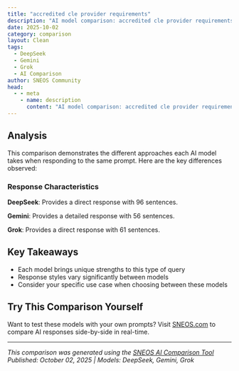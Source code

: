 ```yaml
---
title: "accredited cle provider requirements"
description: "AI model comparison: accredited cle provider requirements..."
date: 2025-10-02
category: comparison
layout: Clean
tags:
  - DeepSeek
  - Gemini
  - Grok
  - AI Comparison
author: SNEOS Community
head:
  - - meta
    - name: description
      content: "AI model comparison: accredited cle provider requirements..."
---
```


<ChatComparison
  title="accredited cle provider requirements"
  prompt="accredited cle provider requirements"
  :responses='{"DeepSeek": "Of course. Here is a comprehensive breakdown of the requirements to become an Accredited Continuing Legal Education (CLE) Provider.\n\nIt\u0027s crucial to understand that **CLE is regulated at the state level**, and there is no single national accrediting body. Each state\u0027s CLE board or bar association sets its own rules. However, there is a significant degree of commonality, especially among states that have adopted rules based on the American Bar Association\u0027s (ABA) Model Rules for Minimum Continuing Legal Education.\n\nThe requirements can be broadly categorized into two parts:\n1. **General Requirements for All Accredited Providers**\n2. **The Specific Application Process**\n\n---\n\n### 1. General Requirements for All Accredited Providers\n\nTo be accredited, an organization must demonstrate its ability to offer educational activities that consistently meet high standards. The key areas of evaluation are:\n\n#### **A. Organizational Capacity \u0026 Integrity**\n* **Established Entity:** You must be a recognized organization, such as a:\n * Law school (ABA-accredited or state-accredited).\n * Bar association (local, state, or national).\n * Non-profit professional or educational organization.\n * For-profit company specializing in legal education.\n* **Financial Stability:** The organization must be financially sound enough to develop and present courses and to honor refund policies.\n* **Good Standing:** The organization and its principals must have a good reputation and record of integrity.\n\n#### **B. Substantive Quality of Programs**\nThis is the core of what CLE boards are looking for. Your programs must:\n* **Have Significant Intellectual or Practical Content:** The primary objective must be to increase the participants\u0027 professional competence as an attorney.\n* **Pertinent to the Practice of Law:** The subject matter must be directly relevant to attorneys. This includes legal topics, law practice management, ethics, professionalism, and technology.\n* **Deal with Matters at an Appropriate Level:** The content should be advanced, going beyond a basic law school level, and be aimed at experienced practitioners.\n* **Incorporate Practical Skills:** Where appropriate, courses should include practical advice, strategies, and skills lawyers can use immediately.\n\n#### **C. Qualified Instructional Personnel**\n* **Expertise:** Faculty must have the necessary education, experience, and reputation to teach the subject matter effectively. This typically includes:\n * Practicing attorneys with expertise in the field.\n * Judges.\n * Law school professors.\n * Other professionals (e.g., CPAs, technologists) when the subject matter warrants it.\n* **Presentation Skills:** Faculty should be able to communicate effectively and engage an audience.\n\n#### **D. Thorough, High-Quality Materials**\n* **Well-Prepared:** Materials must be carefully written, readable, and logically organized. They are often required to be distributed to attendees in advance or at the course.\n* **Substantive:** They should cite relevant primary and secondary sources, provide practical resources (like forms or checklists), and not merely be an outline of the presentation slides.\n\n#### **E. Program Development \u0026 Execution**\n* **Needs Assessment:** You should have a process for identifying the educational needs of your target audience.\n* **Thorough Planning:** Evidence of detailed planning, including learning objectives, agenda, and selection of faculty.\n* **Audio/Video Quality:** For live webcasts and recorded formats, the production quality must be high enough to not detract from the educational experience (clear audio, stable video, readable slides).\n\n---\n\n### 2. The Specific Application Process\n\nTo become accredited, you must formally apply to the CLE authority in each state where you seek accreditation.\n\n#### **A. The Application Itself**\nThe application is detailed and typically requires you to submit:\n1. **Organizational Information:** Legal name, address, contact information, and details about the organization\u0027s structure and leadership.\n2. **Description of CLE Program:** A narrative explaining how your organization meets all the general requirements listed above.\n3. **Sample Course Materials:** You are almost always required to submit a full set of materials from a representative course to demonstrate the quality and depth of your content.\n4. **Sample Agenda/Curriculum:** A detailed agenda showing the timing and topics of a typical course.\n5. **Faculty Biographies (CVs/Resumes):** For your key instructors, demonstrating their expertise.\n6. **Application Fee:** Most states charge a non-refundable fee to process the application.\n\n#### **B. State-Specific Nuances (Critical Variations)**\nThis is where you must do your homework for each target state. Key differences include:\n\n* **Accreditation Types:** Some states have tiers of accreditation (e.g., \u0022Accredited Provider,\u0022 \u0022Approved Activity,\u0022 \u0022Reciprocal Approval\u0022).\n* **Reciprocity:** Many states have **reciprocity agreements**. If you are accredited in one \u0022key\u0022 state (like New York, California, or Pennsylvania), other states will automatically approve your courses, simplifying the process significantly. This is a major strategic consideration.\n* **Ethics/Professionalism Requirements:** States have specific rules on how many CLE credits must be in Ethics/Professionalism (e.g., 3-4 hours per cycle). Your course offerings must be able to meet this demand.\n* **Live vs. On-Demand Credit:** States have different rules for crediting live, interactive programs (often valued higher) versus self-study, on-demand formats.\n* **Attendance Verification:** You will need systems to verify attorney attendance and report it to the state, often through an affidavit or electronic certificate.\n\n---\n\n### Strategic Steps to Get Started\n\n1. **Identify Your Target States:** Where do you plan to market your CLE courses? Start with 1-3 states.\n2. **Choose Your \u0022Home Base\u0022 State for Accreditation:** Research which state has a strong reciprocity network. **New York** is a very common starting point because its accreditation is widely accepted through reciprocity. Applying there first can open doors to many other states.\n3. **Review the Specific Rules:** Go to the official website of the CLE board for your target state(s). Read the provider accreditation rules meticulously.\n * **Helpful Link:** The American Bar Association maintains a [list of state CLE regulations and agencies](https://www.americanbar.org/groups/professional_responsibility/resources/mcle_regulations/).\n4. **Prepare a \u0022Gold Standard\u0022 Course:** Before you apply, develop one complete course with top-notch faculty, comprehensive materials, and a detailed agenda. Use this as your sample submission.\n5. **Submit a Meticulous Application:** Follow the application instructions exactly. A sloppy or incomplete application is the most common reason for delay or denial.\n\n### Example: Key States for Accreditation\n\n* **New York:** A popular choice for initial accreditation due to its extensive reciprocity. The application is rigorous but well-regarded.\n* **California:** Requires providers to be accredited, and its approval is also widely accepted. The process is detailed and requires a strong showing of program quality.\n* **Pennsylvania:** Another state with strong reciprocity, making it a strategic first step.\n\n**Disclaimer:** This information is a general guide and does not constitute legal advice. You **must** consult the specific rules and contact the CLE authority in each jurisdiction where you seek accreditation for the most current and accurate requirements.", "Gemini": "Accredited CLE provider requirements vary significantly depending on the jurisdiction (state or other legal entity) in which the provider is seeking accreditation. There is no single, universal set of requirements.\n\nHere\u0027s a general overview of the types of requirements commonly seen, along with why it\u0027s crucial to check the specific rules for the jurisdiction you\u0027re interested in:\n\n**General Areas Covered by Accreditation Requirements:**\n\n* **Application Process:**\n * A formal application to the CLE accrediting body in the jurisdiction.\n * Application fees.\n * Detailed information about the provider organization, its structure, and its personnel.\n * Disclosure of any relevant affiliations or conflicts of interest.\n* **Quality Control and Standards:**\n * **Curriculum Development:** Processes for ensuring the curriculum is accurate, current, and relevant to the needs of attorneys practicing in the jurisdiction.\n * **Faculty Qualifications:** Minimum qualifications for speakers/instructors (e.g., expertise in the subject matter, experience presenting).\n * **Learning Objectives:** Clearly defined learning objectives for each program.\n * **Instructional Methods:** Requirements regarding appropriate instructional methods (e.g., live presentations, interactive elements, use of technology).\n * **Written Materials:** Standards for the quality and relevance of written materials provided to participants.\n* **Program Administration:**\n * **Attendance Tracking:** Systems for accurately tracking attendance of participants. Methods may include physical sign-in sheets, online registration with login tracking, unique codes, etc.\n * **Evaluation:** Processes for gathering feedback from participants to evaluate the effectiveness of the program.\n * **Record Keeping:** Requirements for maintaining records of programs offered, faculty, participants, and evaluations for a specified period (often several years).\n * **Certificate Issuance:** Standards for issuing certificates of attendance that meet the jurisdiction\u0027s requirements (e.g., including the provider\u0027s name, program title, date, and approved CLE credit hours).\n* **Compliance:**\n * Agreement to comply with all applicable CLE rules and regulations in the jurisdiction.\n * Potential for audits or reviews by the accrediting body to ensure compliance.\n * Sanctions for non-compliance, which could include suspension or revocation of accreditation.\n* **Technology Requirements:**\n * For online or remote programs, specific requirements related to technology platforms, security, and accessibility for participants with disabilities.\n* **Content Restrictions:**\n * Some jurisdictions have specific content restrictions, such as limitations on the amount of credit that can be earned for certain types of courses (e.g., ethics, substance abuse).\n* **Ethics Training:**\n * Many jurisdictions require providers to offer a certain amount of ethics training as part of their CLE programs.\n* **Diversity and Inclusion:**\n * Some jurisdictions are starting to incorporate diversity and inclusion requirements into their CLE rules, either in terms of content, faculty diversity, or accessibility of programs.\n* **Accessibility:**\n * Requirements to ensure programs are accessible to attorneys with disabilities, in compliance with the Americans with Disabilities Act (ADA).\n\n**Why Jurisdiction-Specific Information is ESSENTIAL:**\n\n* **Varying Definitions:** Even seemingly simple terms like \u0022CLE credit hour\u0022 can have different definitions across jurisdictions.\n* **Credit Calculation:** The formula for calculating CLE credit hours can differ (e.g., based on actual instructional time, a standard conversion factor).\n* **Application Procedures:** The application process, required forms, and fees vary widely.\n* **Reporting Requirements:** The way CLE providers report attendance to the state bar also varies. Some require direct reporting, while others rely on attorneys to self-report.\n* **Pre-Approval vs. Post-Approval:** Some jurisdictions require providers to obtain pre-approval for each individual CLE program, while others allow accredited providers to offer programs without pre-approval, subject to post-approval review.\n* **Evolving Rules:** CLE rules are subject to change. It\u0027s critical to stay updated on the current requirements in each jurisdiction where you operate.\n\n**How to Find Jurisdiction-Specific Information:**\n\n1. **State Bar Association Websites:** The best starting point is the website of the state bar association or the entity responsible for CLE accreditation in the specific jurisdiction. Look for sections related to \u0022Continuing Legal Education,\u0022 \u0022CLE Requirements,\u0022 or \u0022Accreditation.\u0022\n2. **CLE Regulations/Rules:** Look for the official CLE rules or regulations for the jurisdiction, which are usually available as a downloadable document (PDF).\n3. **Contact the CLE Department:** If you have specific questions or can\u0027t find the information you need online, contact the CLE department or accreditation office directly.\n\n**Example:**\n\nLet\u0027s say you want to become an accredited CLE provider in California. You would visit the State Bar of California website and search for information on CLE accreditation. You would find the relevant rules and regulations, application forms, and contact information for the CLE department. You would then carefully review the California-specific requirements and follow the instructions provided by the State Bar.\n\n**In summary, becoming an accredited CLE provider requires a thorough understanding of the specific rules and regulations of the jurisdiction where you plan to operate. Always consult the official sources of information for the most accurate and up-to-date requirements.**\n", "Grok": "To become an **accredited Continuing Legal Education (CLE) provider**, organizations or individuals must meet specific requirements that vary depending on the jurisdiction or accrediting body. These requirements ensure that CLE programs meet certain standards of quality, relevance, and professionalism for attorneys seeking to maintain their licenses. Below is a general overview of common requirements to become an accredited CLE provider, focusing on the United States, where CLE rules are typically governed by state bar associations or similar regulatory bodies. If you are looking for requirements in a specific state or country, please let me know!\n\n### General Requirements for Becoming an Accredited CLE Provider\n1. **Application to the Accrediting Body**:\n - Most states have a designated CLE board or committee (often part of the state bar association) that oversees accreditation. Providers must submit an application for approval as a CLE provider.\n - Some states require providers to apply for accreditation on a per-program basis, while others grant blanket accreditation to providers who meet ongoing standards.\n\n2. **Experience and Expertise**:\n - Providers must demonstrate that they have the expertise to offer high-quality educational content. This often means having qualified instructors or speakers (e.g., practicing attorneys, judges, or subject matter experts) with relevant experience.\n - The organization or individual applying may need to show a history of providing educational programs or professional training.\n\n3. **Content Quality and Relevance**:\n - CLE programs must be relevant to the practice of law or legal ethics and designed to enhance attorneys\u2019 professional competence.\n - Content must comply with the state\u2019s CLE rules, which often include requirements for specific topics like ethics, professionalism, diversity and inclusion, or mental health/substance abuse awareness.\n - Programs must have clear learning objectives and be presented in a structured, professional manner.\n\n4. **Program Format and Delivery**:\n - Providers must offer programs in approved formats, which may include in-person seminars, webinars, on-demand recordings, or self-study courses, depending on the state\u2019s rules.\n - Some states impose specific requirements for interactive elements, especially for distance learning or online courses, to ensure engagement.\n\n5. **Record-Keeping and Reporting**:\n - Accredited providers are typically required to maintain attendance records and provide certificates of completion to attendees.\n - Providers must report attendance data to the state CLE board or bar association, often through an online portal, to ensure attorneys receive credit for their participation.\n\n6. **Compliance with State-Specific Rules**:\n - Each state has unique CLE requirements, including the number of credit hours attorneys must earn, mandatory topics, and rules for providers.\n - For example, some states require providers to submit detailed course materials or syllabi for review before accreditation is granted.\n - Fees may be required for provider accreditation or per-course approval.\n\n7. **Ethical Standards and Advertising**:\n - Providers must adhere to ethical guidelines, ensuring that their marketing and promotional materials are accurate and not misleading.\n - Some states prohibit providers from offering CLE credits in exchange for improper incentives or engaging in unprofessional conduct.\n\n8. **Duration of Accreditation**:\n - Accreditation may be granted for a specific period (e.g., 1\u20133 years) and require renewal. During renewal, providers may need to demonstrate compliance with rules and feedback from past programs.\n\n### Steps to Become an Accredited CLE Provider\n1. **Research State-Specific Rules**: Visit the website of the state bar association or CLE board in the jurisdiction where you wish to offer programs. For example:\n - In California, the State Bar of California oversees CLE provider accreditation.\n - In New York, the New York State CLE Board handles approvals.\n - Some states participate in reciprocal agreements or recognize accreditations from other jurisdictions.\n2. **Prepare Application Materials**: Gather required documentation, which may include details about your organization, instructor qualifications, program outlines, and sample course materials.\n3. **Submit Application and Fees**: File your application with the appropriate body and pay any associated fees for provider or course accreditation.\n4. **Maintain Compliance**: Once accredited, ensure ongoing adherence to rules, such as submitting attendance reports and updating course content as needed.\n5. **Seek Feedback**: Some states encourage or require providers to collect evaluations from attendees to ensure program quality.\n\n### National Organizations and Resources\n- **American Bar Association (ABA)**: The ABA does not directly accredit providers but offers resources and guidelines for CLE programs. Many states align their standards with ABA recommendations.\n- **Association of Continuing Legal Education (ACLEA)**: ACLEA is a professional organization for CLE administrators and providers. It offers best practices, networking, and training for those seeking to become accredited providers.\n\n### Additional Notes\n- **Fees**: Accreditation often involves initial application fees and annual renewal fees, which vary by state. Some states also charge per-course fees for review.\n- **Reciprocity**: Some states recognize CLE credits earned from out-of-state providers if the provider is accredited in another jurisdiction or meets equivalent standards.\n- **Specialized Accreditation**: Certain topics (e.g., ethics, diversity) may require additional scrutiny or specific accreditation processes.\n\nIf you are looking to become an accredited CLE provider in a specific state or region, I can help research the exact requirements, application forms, and contact information for the relevant authority. Let me know!"}' 
  published-date="02:32"
/>

## Analysis

This comparison demonstrates the different approaches each AI model takes when responding to the same prompt. Here are the key differences observed:

### Response Characteristics

**DeepSeek**: Provides a direct response with 96 sentences. 

**Gemini**: Provides a detailed response with 56 sentences. 

**Grok**: Provides a direct response with 61 sentences. 

## Key Takeaways

- Each model brings unique strengths to this type of query
- Response styles vary significantly between models
- Consider your specific use case when choosing between these models

## Try This Comparison Yourself

Want to test these models with your own prompts? Visit [SNEOS.com](https://sneos.com) to compare AI responses side-by-side in real-time.

---

*This comparison was generated using the [SNEOS AI Comparison Tool](https://sneos.com)*
*Published: October 02, 2025 | Models: DeepSeek, Gemini, Grok*
